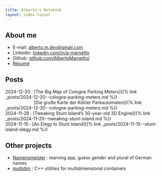 ```yaml
---
title: Alberto's Notebook
layout: index-layout
---
```


## About me

* E-mail: [alberto.m.dev@gmail.com](mailto:alberto.m.dev@gmail.com)
* Linkedin: [linkedin.com/in/a-marnetto](https://linkedin.com/in/a-marnetto)
* Github: [github.com/AlbertoMarnetto/](https://github.com/AlbertoMarnetto/)
* [Résumé](assets/index/cv-alberto-marnetto.pdf)

## Posts

2024-12-20 : [The Big Map of Cologne Parking Meters]({% link _posts/2024-12-20--cologne-parking-meters.md %})<br/>
<span style="visibility: hidden; display: inline;">2024-12-20 : </span>[Die große Karte der Kölner Parkautomaten]({% link _posts/2024-12-20--cologne-parking-meters.md %})<br/>
2024-11-28 : [Tweaking Stunt Island’s 30-year-old 3D Engine]({% link _posts/2024-11-20--tweaking-stunt-island.md %}) <br/>
2024-11-15 : [An Elegy to Stunt Island]({% link _posts/2024-11-15--stunt-island-elegy.md %})

## Other projects

* [Namensmeister](https://play.google.com/store/apps/details?id=marnetto.namensmeister) : learning app, guess gender and plural of German names
* [multidim](https://github.com/AlbertoMarnetto/multidim) :  C++ utilities for multidimensional containers
